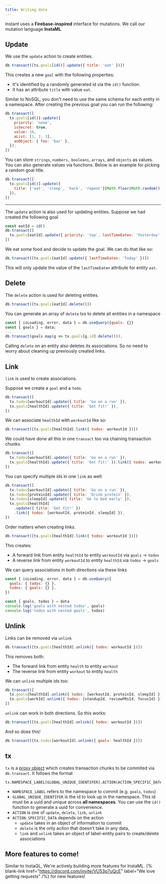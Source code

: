```yaml
---
title: Writing data
---
```


Instant uses a **Firebase-inspired** interface for mutations. We call our mutation language **InstaML**

## Update

We use the `update` action to create entities.

```javascript
db.transact([tx.goals[id()].update({ title: 'eat' })])
```

This creates a new `goal` with the following properties:

- It's identified by a randomly generated id via the `id()` function.
- It has an attribute `title` with value `eat`.

Similar to NoSQL, you don't need to use the same schema for each entity in a namespace. After creating the previous goal you can run the following:

```javascript
db.transact([
  tx.goals[id()].update({
    priority: 'none',
    isSecret: true,
    value: 10,
    aList: [1, 2, 3],
    anObject: { foo: 'bar' },
  }),
])
```

You can store `strings`, `numbers,` `booleans`, `arrays`, and `objects` as values. You can also generate values via functions. Below is an example for picking a random goal title.

```javascript
db.transact([
  tx.goals[id()].update({
    title: ['eat', 'sleep', 'hack', 'repeat'][Math.floor(Math.random() * 4)],
  }),
])
```

---

The `update` action is also used for updating entities. Suppose we had created the following goal

```javascript
const eatId = id()
db.transact([
  tx.goals[eatId].update({ priority: 'top', lastTimeEaten: 'Yesterday' }),
])
```

We eat some food and decide to update the goal. We can do that like so:

```javascript
db.transact([tx.goals[eatId].update({ lastTimeEaten: 'Today' })])
```

This will only update the value of the `lastTimeEaten` attribute for entity `eat`.

## Delete

The `delete` action is used for deleting entities.

```javascript
db.transact([tx.goals[eatId].delete()])
```

You can generate an array of `delete` txs to delete all entities in a namespace

```javascript
const { isLoading, error, data } = db.useQuery({goals: {}}
const { goals } = data;
...
db.transact(goals.map(g => tx.goals[g.id].delete()));
```

Calling `delete` on an entity also deletes its associations. So no need to worry about cleaning up previously created links.

## Link

`link` is used to create associations.

Suppose we create a `goal` and a `todo`.

```javascript
db.transact([
  tx.todos[workoutId].update({ title: 'Go on a run' }),
  tx.goals[healthId].update({ title: 'Get fit!' }),
])
```

We can associate `healthId` with `workoutId` like so:

```javascript
db.transact([tx.goals[healthId].link({ todos: workoutId })])
```

We could have done all this in one `transact` too via chaining transaction chunks.

```javascript
db.transact([
  tx.todos[workoutId].update({ title: 'Go on a run' }),
  tx.goals[healthId].update({ title: 'Get fit!' }).link({ todos: workoutId }),
])
```

You can specify multiple ids in one `link` as well:

```javascript
db.transact([
  tx.todos[workoutId].update({ title: 'Go on a run' }),
  tx.todos[proteinId].update({ title: 'Drink protein' }),
  tx.todos[sleepId].update({ title: 'Go to bed early' }),
  tx.goals[healthId]
    .update({ title: 'Get fit!' })
    .link({ todos: [workoutId, proteinId, sleepId] }),
])
```

Order matters when creating links.

```javascript
db.transact([tx.goals[healthId].link({ todos: workoutId })])
```

This creates:

- A forward link from entity `healthId` to entity `workoutId` via `goals` -> `todos`
- A reverse link from entity `workoutId` to entity `healthId` via `todos` -> `goals`

We can query associations in both directions via these links

```javascript
const { isLoading, error, data } = db.useQuery({
  goals: { todos: {} },
  todos: { goals: {} },
})

const { goals, todos } = data
console.log('goals with nested todos', goals)
console.log('todos with nested goals', todos)
```

## Unlink

Links can be removed via `unlink`

```javascript
db.transact([tx.goals[healthId].unlink({ todos: workoutId })])
```

This removes both:

- The forward link from entity `health` to entity `workout`
- The reverse link from entity `workout` to entity `health`

We can `unlink` multiple ids too:

```javascript
db.transact([
  tx.goals[healthId].unlink({ todos: [workoutId, proteinId, sleepId] }),
  tx.goals[workId].unlink({ todos: [standupId, reviewPRsId, focusId] }),
])
```

`unlink` can work in both directions. So this works:

```javascript
db.transact([tx.goals[healthId].unlink({ todos: workoutId })])
```

And so does this!

```javascript
db.transact([tx.todos[workoutId].unlink({ goals: healthId })])
```

## tx

`tx` is a [proxy object](https://developer.mozilla.org/en-US/docs/Web/JavaScript/Reference/Global_Objects/Proxy) which creates transaction chunks to be commited via `db.transact`. It follows the format

```
tx.NAMESPACE_LABEL[GLOBAL_UNIQUE_IDENTIFER].ACTION(ACTION_SPECIFIC_DATA)
```

- `NAMESPACE_LABEL` refers to the namespace to commit (e.g. `goals`, `todos`)
- `GLOBAL_UNIQUE_IDENTIFER` is the id to look up in the namespace. This id must be a uuid and unique across **all namespaces**. You can use the `id()` function to generate a uuid for convenience.
- `ACTION` is one of `update`, `delete`, `link`, `unlink`
- `ACTION_SPECIFIC_DATA` depends on the action
  - `update` takes in an object of information to commit
  - `delete` is the only aciton that doesn't take in any data,
  - `link` and `unlink` takes an object of label-entity pairs to create/delete associations

## More features to come!

Similar to InstaQL, We're actively building more features for InstaML. {% blank-link href="https://discord.com/invite/VU53p7uQcE" label="We love getting requests" /%} for new features!
